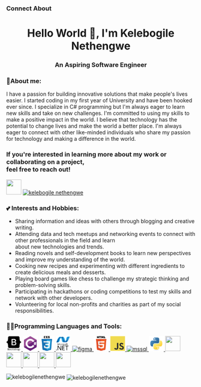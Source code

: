 <!DOCTYPE html>
<html lang="en">
  <head>
   <link rel="stylesheet" href="https://cdn.jsdelivr.net/gh/devicons/devicon@v2.15.1/devicon.min.css">    
  </head>
<body>
<h3 align="left">Connect About<h1 align="center">Hello World 👋, I'm Kelebogile Nethengwe</h1>

<h3 align="center">An Aspiring Software Engineer</h3>
  
  
<h3 align="left">🦋About me:</h3>
  
I have a passion for building innovative solutions that make people's lives easier.
I started coding in my first year of University and have been hooked ever since.
I specialize in C# programming but I'm always eager to learn new skills and take on new challenges.
I'm committed to using my skills to make a positive impact in the world.
I believe that technology has the potential to change lives and make the world a better place.
I'm always eager to connect with other like-minded individuals who share my passion for technology and making a difference in the world. 
  
<h3 align="left">If you're interested in learning more about my work or collaborating on a project,<br> feel free to reach out!</h3>
  <a href="https://www.linkedin.com/in/kelebogile-nethengwe-5a8981212/"><img src="https://cdn.jsdelivr.net/gh/devicons/devicon/icons/linkedin/linkedin-original.svg" width="40" height="40"></a> <a href="https://www.hackerrank.com/kelebogile nethengwe" target="blank"><img src="https://raw.githubusercontent.com/rahuldkjain/github-profile-readme-generator/master/src/images/icons/Social/hackerrank.svg" alt="kelebogile nethengwe" height="40" width="40" /></a>
  
<h3 align="left">💕 Interests and Hobbies:</h3>
<ul>
<li>Sharing information and ideas with others through blogging and creative writing.</li>
<li>Attending data and tech meetups and networking events to connect with other professionals in the field and learn  
  <br>about new technologies and trends.</li>
<li>Reading novels and self-development books to learn new perspectives and improve my understanding of the world.</li>
<li>Cooking new recipes and experimenting with different ingredients to create delicious meals and desserts.</li>
<li>Playing board games like chess to challenge my strategic thinking and problem-solving skills.</li>
<li>Participating in hackathons or coding competitions to test my skills and network with other developers.</li>
<li>Volunteering for local non-profits and charities as part of my social responsibilities. 
  </ul>


<h3 align="left">👩‍💻Programming Languages and Tools:</h3>
<p align="left"> <a href="https://getbootstrap.com" target="_blank" rel="noreferrer"> <img src="https://raw.githubusercontent.com/devicons/devicon/master/icons/bootstrap/bootstrap-plain-wordmark.svg" alt="bootstrap" width="40" height="40"/> </a> <a href="https://www.w3schools.com/cs/" target="_blank" rel="noreferrer"> <img src="https://raw.githubusercontent.com/devicons/devicon/master/icons/csharp/csharp-original.svg" alt="csharp" width="40" height="40"/> </a> <a href="https://www.w3schools.com/css/" target="_blank" rel="noreferrer"> <img src="https://raw.githubusercontent.com/devicons/devicon/master/icons/css3/css3-original-wordmark.svg" alt="css3" width="40" height="40"/> </a>  <a href="https://dotnet.microsoft.com/" target="_blank" rel="noreferrer"> <img src="https://raw.githubusercontent.com/devicons/devicon/master/icons/dot-net/dot-net-original-wordmark.svg" alt="dotnet" width="40" height="40"/> </a> <a href="https://www.figma.com/" target="_blank" rel="noreferrer"> <img src="https://www.vectorlogo.zone/logos/figma/figma-icon.svg" alt="figma" width="40" height="40"/> </a>  <a href="https://www.w3.org/html/" target="_blank" rel="noreferrer"> <img src="https://raw.githubusercontent.com/devicons/devicon/master/icons/html5/html5-original-wordmark.svg" alt="html5" width="40" height="40"/> </a> <a href="https://developer.mozilla.org/en-US/docs/Web/JavaScript" target="_blank" rel="noreferrer"> <img src="https://raw.githubusercontent.com/devicons/devicon/master/icons/javascript/javascript-original.svg" alt="javascript" width="40" height="40"/> </a>  <a href="https://www.microsoft.com/en-us/sql-server" target="_blank" rel="noreferrer"> <img src="https://www.svgrepo.com/show/303229/microsoft-sql-server-logo.svg" alt="mssql" width="40" height="40"/> </a>  <a href="https://www.python.org" target="_blank" rel="noreferrer"> <img src="https://raw.githubusercontent.com/devicons/devicon/master/icons/python/python-original.svg" alt="python" width="40" height="40"/> </a> <a href="https://devicon.dev/">
            <img src="https://cdn.jsdelivr.net/gh/devicons/devicon/icons/visualstudio/visualstudio-plain.svg"
          width="40" height="40"/>
          </a><a href="https://devicon.dev/">
            <img src="https://cdn.jsdelivr.net/gh/devicons/devicon/icons/canva/canva-original.svg" width="40" height="40"/>
  </a><a href="https://devicon.dev/">
            <img src="https://cdn.jsdelivr.net/gh/devicons/devicon/icons/devicon/devicon-original.svg" width="40" height="40"/>
          </a><a href="https://devicon.dev/"><img src="https://cdn.jsdelivr.net/gh/devicons/devicon/icons/github/github-original.svg" width="40" height="40"/>
          </a><a href="https://devicon.dev/"><img src="https://cdn.jsdelivr.net/gh/devicons/devicon/icons/vscode/vscode-original.svg"
                                                  width="40" height="40"/></a> </p>
  
  

<p><img align="left" src="https://github-readme-stats.vercel.app/api/top-langs?username=kelebogilenethengwe&show_icons=true&locale=en&layout=compact" alt="kelebogilenethengwe" /></p>

<p>&nbsp;<img align="center" src="https://github-readme-stats.vercel.app/api?username=kelebogilenethengwe&show_icons=true&locale=en" alt="kelebogilenethengwe" /></p>
  </body>
